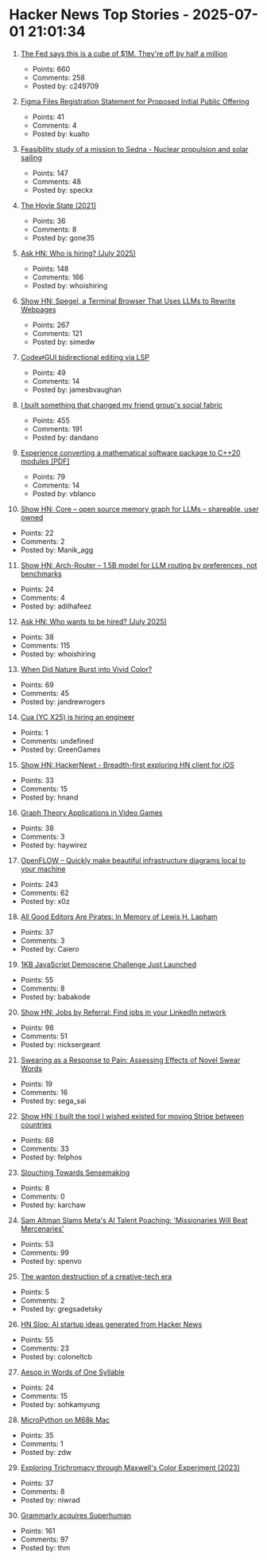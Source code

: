 # Hacker News Top Stories - 2025-07-01 21:01:34

1. [The Fed says this is a cube of $1M. They're off by half a million](https://calvin.sh/blog/fed-lie/)
   - Points: 660
   - Comments: 258
   - Posted by: c249709

2. [Figma Files Registration Statement for Proposed Initial Public Offering](https://www.figma.com/blog/s1-public/)
   - Points: 41
   - Comments: 4
   - Posted by: kualto

3. [Feasibility study of a mission to Sedna - Nuclear propulsion and solar sailing](https://arxiv.org/abs/2506.17732)
   - Points: 147
   - Comments: 48
   - Posted by: speckx

4. [The Hoyle State (2021)](https://johncarlosbaez.wordpress.com/2021/02/04/the-hoyle-state/)
   - Points: 36
   - Comments: 8
   - Posted by: gone35

5. [Ask HN: Who is hiring? (July 2025)](undefined)
   - Points: 148
   - Comments: 166
   - Posted by: whoishiring

6. [Show HN: Spegel, a Terminal Browser That Uses LLMs to Rewrite Webpages](https://simedw.com/2025/06/23/introducing-spegel/)
   - Points: 267
   - Comments: 121
   - Posted by: simedw

7. [Code⇄GUI bidirectional editing via LSP](https://jamesbvaughan.com/bidirectional-editing/)
   - Points: 49
   - Comments: 14
   - Posted by: jamesbvaughan

8. [I built something that changed my friend group's social fabric](https://blog.danpetrolito.xyz/i-built-something-that-changed-my-friend-gro-social-fabric/)
   - Points: 455
   - Comments: 191
   - Posted by: dandano

9. [Experience converting a mathematical software package to C++20 modules [PDF]](https://arxiv.org/abs/2506.21654)
   - Points: 79
   - Comments: 14
   - Posted by: vblanco

10. [Show HN: Core – open source memory graph for LLMs – shareable, user owned](https://github.com/RedPlanetHQ/core)
   - Points: 22
   - Comments: 2
   - Posted by: Manik_agg

11. [Show HN: Arch-Router – 1.5B model for LLM routing by preferences, not benchmarks](undefined)
   - Points: 24
   - Comments: 4
   - Posted by: adilhafeez

12. [Ask HN: Who wants to be hired? (July 2025)](undefined)
   - Points: 38
   - Comments: 115
   - Posted by: whoishiring

13. [When Did Nature Burst into Vivid Color?](https://www.quantamagazine.org/when-did-nature-burst-into-vivid-color-20250627/)
   - Points: 69
   - Comments: 45
   - Posted by: jandrewrogers

14. [Cua (YC X25) is hiring an engineer](https://www.ycombinator.com/companies/cua/jobs/dIskIB1-founding-engineer-cua-yc-x25)
   - Points: 1
   - Comments: undefined
   - Posted by: GreenGames

15. [Show HN: HackerNewt - Breadth-first exploring HN client for iOS](https://apps.apple.com/us/app/hackernewt-for-hacker-news/id6448201970)
   - Points: 33
   - Comments: 15
   - Posted by: hnand

16. [Graph Theory Applications in Video Games](https://utk.claranguyen.me/talks.php?id=videogames)
   - Points: 38
   - Comments: 3
   - Posted by: haywirez

17. [OpenFLOW – Quickly make beautiful infrastructure diagrams local to your machine](https://github.com/stan-smith/OpenFLOW)
   - Points: 243
   - Comments: 62
   - Posted by: x0z

18. [All Good Editors Are Pirates: In Memory of Lewis H. Lapham](https://www.laphamsquarterly.org/roundtable/all-good-editors-are-pirates)
   - Points: 37
   - Comments: 3
   - Posted by: Caiero

19. [1KB JavaScript Demoscene Challenge Just Launched](undefined)
   - Points: 55
   - Comments: 8
   - Posted by: babakode

20. [Show HN: Jobs by Referral: Find jobs in your LinkedIn network](https://jobsbyreferral.com/)
   - Points: 98
   - Comments: 51
   - Posted by: nicksergeant

21. [Swearing as a Response to Pain: Assessing Effects of Novel Swear Words](https://www.frontiersin.org/journals/psychology/articles/10.3389/fpsyg.2020.00723/full)
   - Points: 19
   - Comments: 16
   - Posted by: sega_sai

22. [Show HN: I built the tool I wished existed for moving Stripe between countries](https://www.stripemove.com/)
   - Points: 68
   - Comments: 33
   - Posted by: felphos

23. [Slouching Towards Sensemaking](https://karanchawla.io/2025/06/29/sensemaking)
   - Points: 8
   - Comments: 0
   - Posted by: karchaw

24. [Sam Altman Slams Meta's AI Talent Poaching: 'Missionaries Will Beat Mercenaries'](https://www.wired.com/story/sam-altman-meta-ai-talent-poaching-spree-leaked-messages/)
   - Points: 53
   - Comments: 99
   - Posted by: spenvo

25. [The wanton destruction of a creative-tech era](https://blog.greg.technology/2025/06/30/fastly.html)
   - Points: 5
   - Comments: 2
   - Posted by: gregsadetsky

26. [HN Slop: AI startup ideas generated from Hacker News](https://www.josh.ing/hn-slop)
   - Points: 55
   - Comments: 23
   - Posted by: coloneltcb

27. [Aesop in Words of One Syllable](https://blog.pgdp.net/2025/07/01/aesop-in-words-of-one-syllable/)
   - Points: 24
   - Comments: 15
   - Posted by: sohkamyung

28. [MicroPython on M68k Mac](https://social.afront.org/@stylus/114749858767978151)
   - Points: 35
   - Comments: 1
   - Posted by: zdw

29. [Exploring Trichromacy through Maxwell's Color Experiment (2023)](https://maxwell.kohterai.com/)
   - Points: 37
   - Comments: 8
   - Posted by: niwrad

30. [Grammarly acquires Superhuman](https://www.reuters.com/business/grammarly-acquires-email-startup-superhuman-ai-platform-push-2025-07-01/)
   - Points: 161
   - Comments: 97
   - Posted by: thm

